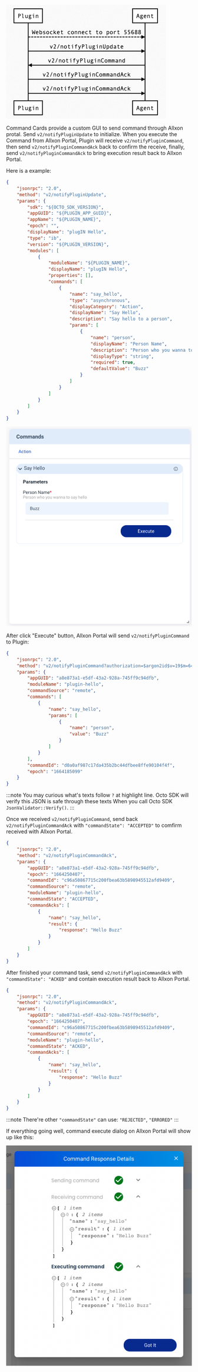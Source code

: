 ![command-sequence](_img/command-sequence.png)

Command Cards provide a custom GUI to send command through Allxon protal. Send `v2/notifyPluginUpdate` to initialize. When you execute the Command from Allxon Portal, Plugin will receive `v2/notifyPluginCommand`, then send `v2/notifyPluginCommandAck` back to confirm the receive, finally, send  `v2/notifyPluginCommandAck` to bring execution result back to Allxon Portal.

Here is a example:

```json {17-35} 
{
    "jsonrpc": "2.0",
    "method": "v2/notifyPluginUpdate",
    "params": {
        "sdk": "${OCTO_SDK_VERSION}",
        "appGUID": "${PLUGIN_APP_GUID}",
        "appName": "${PLUGIN_NAME}",
        "epoch": "",
        "displayName": "plugIN Hello",
        "type": "ib",
        "version": "${PLUGIN_VERSION}",
        "modules": [
            {
                "moduleName": "${PLUGIN_NAME}",
                "displayName": "plugIN Hello",
                "properties": [],
                "commands": [
                    {
                        "name": "say_hello",
                        "type": "asynchronous",
                        "displayCategory": "Action",
                        "displayName": "Say Hello",
                        "description": "Say hello to a person",
                        "params": [
                            {
                                "name": "person",
                                "displayName": "Person Name",
                                "description": "Person who you wanna to say hello",
                                "displayType": "string",
                                "required": true,
                                "defaultValue": "Buzz"
                            }
                        ]
                    }
                ]
            }
        ]
    }
}
```

![command-card](_img/command-card.png)

After click "Execute" button, Allxon Portal will send `v2/notifyPluginCommand` to Plugin:

```json {3}
{
    "jsonrpc": "2.0",
    "method": "v2/notifyPluginCommand?authorization=$argon2id$v=19$m=64,t=16,p=8$YnFaWiIoX1ckSmE9Tkp5YQ$XLS6riVCcBj/EUr5lYnJ8Q",
    "params": {
        "appGUID": "a8e873a1-e5df-43a2-928a-745ff9c94dfb",
        "moduleName": "plugin-hello",
        "commandSource": "remote",
        "commands": [
            {
                "name": "say_hello",
                "params": [
                    {
                        "name": "person",
                        "value": "Buzz"
                    }
                ]
            }
        ],
        "commandId": "d0a0af987c17da435b2bc44dfbee8ffe90104f4f",
        "epoch": "1664185099"
    }
}
```

:::note
You may curious what's texts follow `?` at highlight line. Octo SDK will verify this JSON is safe through these texts When you call Octo SDK `JsonValidator::Verify()`. 
:::

Once we received `v2/notifyPluginCommand`, send back `v2/notifyPluginCommandAck` with `"commandState": "ACCEPTED"` to comfirm received with Allxon Portal.

```json {10}
{
    "jsonrpc": "2.0",
    "method": "v2/notifyPluginCommandAck",
    "params": {
        "appGUID": "a8e873a1-e5df-43a2-928a-745ff9c94dfb",
        "epoch": "1664250407",
        "commandId": "c96a50867715c200fbea63b5898945512afd9409",
        "commandSource": "remote",
        "moduleName": "plugin-hello",
        "commandState": "ACCEPTED",
        "commandAcks": [
            {
                "name": "say_hello",
                "result": {
                    "response": "Hello Buzz"
                }
            }
        ]
    }
}
```

After finished your command task, send `v2/notifyPluginCommandAck` with `"commandState": "ACKED"` and contain execution result back to Allxon Portal.

```json {10}
{
    "jsonrpc": "2.0",
    "method": "v2/notifyPluginCommandAck",
    "params": {
        "appGUID": "a8e873a1-e5df-43a2-928a-745ff9c94dfb",
        "epoch": "1664250407",
        "commandId": "c96a50867715c200fbea63b5898945512afd9409",
        "commandSource": "remote",
        "moduleName": "plugin-hello",
        "commandState": "ACKED",
        "commandAcks": [
            {
                "name": "say_hello",
                "result": {
                    "response": "Hello Buzz"
                }
            }
        ]
    }
}
```

:::note
There're other `"commandState"` can use: `"REJECTED"`, `"ERRORED"`
:::

If everything going well, command execute dialog on Allxon Portal will show up like this:

![command-result](_img/command-result.png)

